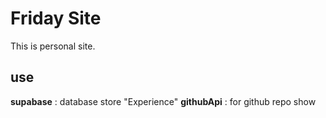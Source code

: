 # Friday Site
This is personal site.  


## use 
  **supabase** : database store "Experience"
  **githubApi** : for github repo show
